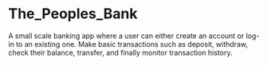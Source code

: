 # The_Peoples_Bank
A small scale banking app where a user can either create an account or log-in to an existing one. Make basic transactions such as deposit, withdraw,  check their balance, transfer, and finally monitor transaction history.
